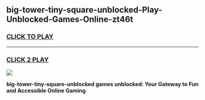 
## big-tower-tiny-square-unblocked-Play-Unblocked-Games-Online-zt46t
<h3>
<a href="https://premium76.site?title=big-tower-tiny-square-unblocked&ref=25A">CLICK TO PLAY</a></h3>
<hr>

<h3>
<a href="https://premium76.site?title=big-tower-tiny-square-unblocked&ref=25A">CLICK 2 PLAY</a>
  
</h3>

<a href="https://premium76.site?title=big-tower-tiny-square-unblocked&ref=25A"><img src="https://clearcache.store/games.png"></a>


**big-tower-tiny-square-unblocked games unblocked: Your Gateway to Fun and Accessible Online Gaming**
